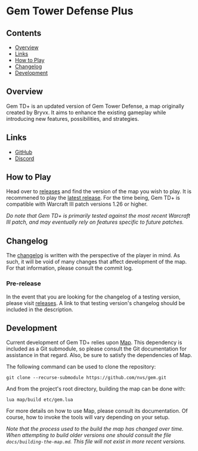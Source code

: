 # Gem Tower Defense Plus

## Contents

- [Overview](#overview)
- [Links](#links)
- [How to Play](#how-to-play)
- [Changelog](#changelog)
- [Development](#development)

## Overview

Gem TD+ is an updated version of Gem Tower Defense, a map originally created
by Bryvx.  It aims to enhance the existing gameplay while introducing new
features, possibilities, and strategies.

## Links

- [GitHub](https://github.com/nvs/gem)
- [Discord](https://discord.gg/PxNNp77)

## How to Play

Head over to [releases] and find the version of the map you wish to play.
It is recommened to play the [latest release].  For the time being, Gem TD+
is compatible with Warcraft III patch versions 1.26 or higher.

_Do note that Gem TD+ is primarily tested against the most recent Warcraft
III patch, and may eventually rely on features specific to future patches._

[releases]: https://github.com/nvs/gem/releases
[latest release]: https://github.com/nvs/gem/releases/latest

## Changelog

The [changelog](docs/changelog.md) is written with the perspective of the
player in mind.  As such, it will be void of many changes that affect
development of the map.  For that information, please consult the commit
log.

### Pre-release

In the event that you are looking for the changelog of a testing version,
please visit [releases].  A link to that testing version's changelog should
be included in the description.

## Development

Current development of Gem TD+ relies upon [Map].  This dependency is
included as a Git submodule, so please consult the Git documentation for
assistance in that regard.  Also, be sure to satisfy the dependencies of
Map.

The following command can be used to clone the repository:

```
git clone --recurse-submodule https://github.com/nvs/gem.git
```

And from the project's root directory, building the map can be done with:

```
lua map/build etc/gem.lua
```

For more details on how to use Map, please consult its documentation.  Of
course, how to invoke the tools will vary depending on your setup.

_Note that the process used to the build the map has changed over time.
When attempting to build older versions one should consult the file
`docs/building-the-map.md`.  This file will not exist in more recent
versions._

[Map]: https://github.com/nvs/map
